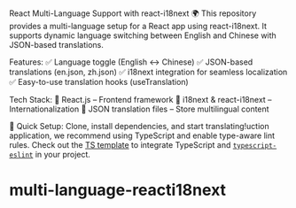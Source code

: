 React Multi-Language Support with react-i18next 🌍
This repository provides a multi-language setup for a React app using react-i18next. It supports dynamic language switching between English and Chinese with JSON-based translations.

Features:
✅ Language toggle (English ↔ Chinese)
✅ JSON-based translations (en.json, zh.json)
✅ i18next integration for seamless localization
✅ Easy-to-use translation hooks (useTranslation)

Tech Stack:
🔹 React.js – Frontend framework
🔹 i18next & react-i18next – Internationalization
🔹 JSON translation files – Store multilingual content

🚀 Quick Setup: Clone, install dependencies, and start translating!uction application, we recommend using TypeScript and enable type-aware lint rules. Check out the [TS template](https://github.com/vitejs/vite/tree/main/packages/create-vite/template-react-ts) to integrate TypeScript and [`typescript-eslint`](https://typescript-eslint.io) in your project.
# multi-language-reacti18next
